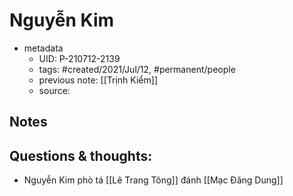 # Nguyễn Kim

- metadata
	- UID: P-210712-2139
	- tags: #created/2021/Jul/12, #permanent/people 
	- previous note: [[Trịnh Kiểm]]
	- source: 

## Notes


## Questions & thoughts:
- Nguyễn Kim phò tá [[Lê Trang Tông]] đánh [[Mạc Đăng Dung]]
